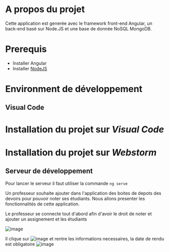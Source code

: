# A propos du projet

Cette application est generée avec  le framework front-end Angular, un back-end basé sur Node.JS et une base de donnée NoSQL MongoDB.

# Prerequis
* Installer Angular
* Installer [NodeJS](https://nodejs.org/en/download/)

# Environment de développement
## Visual Code

# Installation du projet sur *Visual Code*
 

# Installation du projet sur *Webstorm*
## Serveur de développement

Pour lancer le serveur il faut utiliser la commande `ng serve`


Un professeur souhaite ajouter dans l'application des boites de depots des devoirs pour pouvoir noter ses étudiants. Nous allons presenter les fonctionnalités de cette application.

Le professeur se connecte tout d'abord afin d'avoir le droit de noter et ajouter un assignement et les étudiants

![image](https://user-images.githubusercontent.com/90200870/209881197-69487b4e-ccc4-4ede-a359-45f160318b23.png)

Il clique sur ![image](https://user-images.githubusercontent.com/90200870/209881266-b970957d-447c-4c10-9a82-930694518cc5.png)
 et rentre les informations necessaires, la date de rendu est obligatoire
 ![image](https://user-images.githubusercontent.com/90200870/209881531-b8e6c321-4dd7-4ff5-a7e5-ecfca6a08ed8.png)


